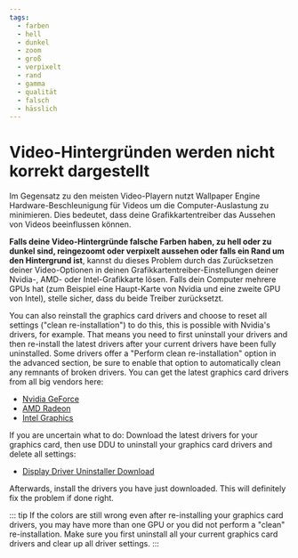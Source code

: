 ```yaml
---
tags:
  - farben
  - hell
  - dunkel
  - zoom
  - groß
  - verpixelt
  - rand
  - gamma
  - qualität
  - falsch
  - hässlich
---
```


# Video-Hintergründen werden nicht korrekt dargestellt

Im Gegensatz zu den meisten Video-Playern nutzt Wallpaper Engine Hardware-Beschleunigung für Videos um die Computer-Auslastung zu minimieren. Dies bedeutet, dass deine Grafikkartentreiber das Aussehen von Videos beeinflussen können.

**Falls deine Video-Hintergründe falsche Farben haben, zu hell oder zu dunkel sind, reingezoomt oder verpixelt aussehen oder falls ein Rand um den Hintergrund ist**, kannst du dieses Problem durch das Zurücksetzen deiner Video-Optionen in deinen Grafikkartentreiber-Einstellungen deiner Nvidia-, AMD- oder Intel-Grafikkarte lösen. Falls dein Computer mehrere GPUs hat (zum Beispiel eine Haupt-Karte von Nvidia und eine zweite GPU von Intel), stelle sicher, dass du beide Treiber zurücksetzt.

You can also reinstall the graphics card drivers and choose to reset all settings ("clean re-installation") to do this, this is possible with Nvidia's drivers, for example. That means you need to first uninstall your drivers and then re-install the latest drivers after your current drivers have been fully uninstalled. Some drivers offer a "Perform clean re-installation" option in the advanced section, be sure to enable that option to automatically clean any remnants of broken drivers. You can get the latest graphics card drivers from all big vendors here:

* [Nvidia GeForce](https://www.nvidia.com/Download/index.aspx)
* [AMD Radeon](https://www.amd.com/support)
* [Intel Graphics](https://downloadcenter.intel.com/product/80939/Graphics-Drivers)

If you are uncertain what to do: Download the latest drivers for your graphics card, then use DDU to uninstall your graphics card drivers and delete all settings:

* [Display Driver Uninstaller Download](https://www.guru3d.com/files-details/display-driver-uninstaller-download.html)

Afterwards, install the drivers you have just downloaded. This will definitely fix the problem if done right.

::: tip
If the colors are still wrong even after re-installing your graphics card drivers, you may have more than one GPU or you did not perform a "clean" re-installation. Make sure you first uninstall all your current graphics card drivers and clear up all driver settings.
:::